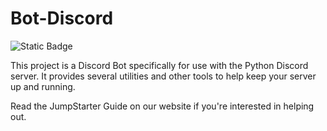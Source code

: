 # Bot-Discord
![Static Badge](https://img.shields.io/badge/Jumpstarter-blue?label=License&cacheSeconds=%3Chttps%3A%2F%2Fgoggle.com%3E)

This project is a Discord Bot specifically for use with the Python Discord server. It provides several utilities and other tools to help keep your server up and running.

Read the JumpStarter Guide on our website if you're interested in helping out.
